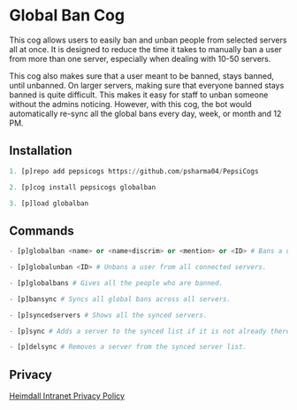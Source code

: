 # Global Ban Cog

This cog allows users to easily ban and unban people from selected servers all at once. It is designed to reduce the time it takes to manually ban a user from more than one server, especially when dealing with 10-50 servers.

This cog also makes sure that a user meant to be banned, stays banned, until unbanned. On larger servers, making sure that everyone banned stays banned is quite difficult. This makes it easy for staff to unban someone without the admins noticing. However, with this cog, the bot would automatically re-sync all the global bans every day, week, or month and 12 PM.
## Installation

```python
1. [p]repo add pepsicogs https://github.com/psharma04/PepsiCogs

2. [p]cog install pepsicogs globalban

3. [p]load globalban
```

## Commands

```python
- [p]globalban <name> or <name+discrim> or <mention> or <ID> # Bans a user from all connected servers.

- [p]globalunban <ID> # Unbans a user from all connected servers.

- [p]globalbans # Gives all the people who are banned.

- [p]bansync # Syncs all global bans across all servers.

- [p]syncedservers # Shows all the synced servers.

- [p]sync # Adds a server to the synced list if it is not already there and re-syncs all the global bans.

- [p]delsync # Removes a server from the synced server list.
```

## Privacy
[Heimdall Intranet Privacy Policy](https://privacy.pks.ai/)
